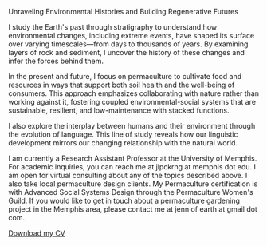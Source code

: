 Unraveling Environmental Histories and Building Regenerative Futures 

I study the Earth's past through stratigraphy to understand how environmental changes, including extreme events, have shaped its surface over varying timescales—from days to thousands of years. By examining layers of rock and sediment, I uncover the history of these changes and infer the forces behind them.

In the present and future, I focus on permaculture to cultivate food and resources in ways that support both soil health and the well-being of consumers. This approach emphasizes collaborating with nature rather than working against it, fostering coupled environmental-social systems that are sustainable, resilient, and low-maintenance with stacked functions.

I also explore the interplay between humans and their environment through the evolution of language. This line of study reveals how our linguistic development mirrors our changing relationship with the natural world. 

I am currently a Research Assistant Professor at the University of Memphis. For academic inquiries, you can reach me at jlpckrng at memphis dot edu. I am open for virtual consulting about any of the topics described above. I also take local permaculture design clients. My Permaculture certification is with Advanced Social Systems Design through the Permaculture Women's Guild. If you would like to get in touch about a permaculture gardening project in the Memphis area, please contact me at jenn of earth at gmail dot com. 

[Download my CV](https://github.com/jennofearth/jennofearth.github.io/blob/main/JPickering_CV_20240927.pdf)
